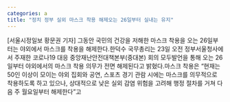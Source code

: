 ```yaml
---
categories: a
title: "정치 정부 실외 마스크 착용 해제오는 26일부터 실내는 유지"
---
```

[서울시정일보 황문권 기자] 그동안 국민의 건강을 저해한 마스크 착용을 오는 26일부터는 야외에서 마스크를 착용을 해제한다.한덕수 국무총리는 23일 오전 정부서울청사에서 주재한 코로나19 대응 중앙재난안전대책본부(중대본) 회의 모두발언을 통해 오는 26일부터 야외에서의 마스크 착용 의무가 전면 해제된다고 밝혔다.마스크 착용은 “현재는 50인 이상이 모이는 야외 집회와 공연, 스포츠 경기 관람 시에는 마스크를 의무적으로 착용하도록 하고 있으나, 상대적으로 낮은 실외 감염 위험을 고려해 행정 절차를 거쳐 다음 주 월요일부터 해제한다”고